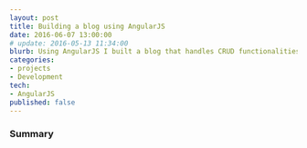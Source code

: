 ```yaml
---
layout: post
title: Building a blog using AngularJS
date: 2016-06-07 13:00:00
# update: 2016-05-13 11:34:00
blurb: Using AngularJS I built a blog that handles CRUD functionalities
categories:
- projects
- Development
tech:
- AngularJS
published: false
---
```

### Summary
